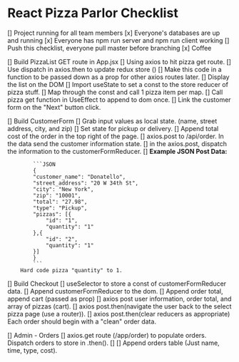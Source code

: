 # React Pizza Parlor Checklist

[] Project running for all team members
    [x] Everyone's databases are up and running
    [x] Everyone has npm run server and npm run client working
    [] Push this checklist, everyone pull master before branching
    [x] Coffee

[] Build PizzaList GET route in App.jsx
    [] Using axios to hit pizza get route.
    [] Use dispatch in axios.then to update redux store ()
    [] Make this code in a function to be passed down as a prop for other axios routes later.
    [] Display the list on the DOM
        [] Import useState to set a const to the store reducer of pizza stuff.
        [] Map through the const and call 1 pizza item per map.
        [] Call pizza get function in UseEffect to append to dom once.
        [] Link the customer form on the "Next" button click.

[] Build CustomerForm
    [] Grab input values as local state. (name, street address, city, and zip)
    [] Set state for pickup or delivery.
    [] Append total cost of the order in the top right of the page.
    [] axios.post to /api/order. In the data send the customer information state.
    [] in the axios.post, dispatch the information to the customerFormReducer.
    [] **Example JSON Post Data:**

            ```JSON
            {
            "customer_name": "Donatello",
            "street_address": "20 W 34th St",
            "city": "New York",
            "zip": "10001",
            "total": "27.98",
            "type": "Pickup",
            "pizzas": [{
                "id": "1",
                "quantity": "1"
            },{
                "id": "2",
                "quantity": "1"
            }]
            }
            ```
        Hard code pizza "quantity" to 1.

[] Build Checkout
    [] useSelector to store a const of customerFormReducer data.
    [] Append customerFormReducer to the dom. 
    [] Append order total, append cart (passed as prop) 
    [] axios post user information, order total, and array of pizzas (cart).
    [] axios post.then(navigate the user back to the select pizza page (use a router)).
    [] axios post.then(clear reducers as appropriate) Each order should begin with a "clean" order data.

[] Admin - Orders
    [] axios.get route (/app/order) to populate orders. Dispatch orders to store in .then().
    []
    [] Append orders table (Just name, time, type, cost).
